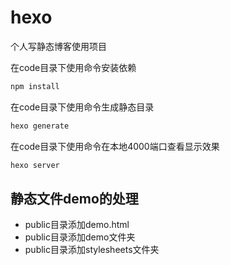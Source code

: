 # hexo

个人写静态博客使用项目

在code目录下使用命令安装依赖

```cmd
npm install
```

在code目录下使用命令生成静态目录

```cmd
hexo generate
```

在code目录下使用命令在本地4000端口查看显示效果

```cmd
hexo server
```

## 静态文件demo的处理

- public目录添加demo.html
- public目录添加demo文件夹
- public目录添加stylesheets文件夹

